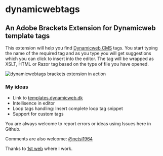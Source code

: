 dynamicwebtags
==============

## An Adobe Brackets Extension for Dynamicweb template tags

This extension will help you find [Dynamicweb CMS](http://dynamicweb.com/?from=github)  tags. You start typing the name of the required tag and as you type you will get suggestions which you can click to insert into the editor. The tag will be wrapped as XSLT, HTML or Razor tag based on the type of file you have opened.

![dynamicwebtags brackets extension in action](https://dl.dropboxusercontent.com/u/3260327/dynamicwebTags_bracket_01.png)

### My ideas

*  Link to [templates.dynamicweb.dk](http://templates.dynamicweb.dk) 
*  Intellisence in editor
*  Loop tags handling: Insert complete loop tag snippet
*  Support for custom tags

You are always welcome to report errors or ideas using Issues here in Github.

Comments are also welcome: [@netsi1964](http://twitter.com/netsi1964)

Thanks to [1st web](http://www.1stweb.dk/?from=dynamicwebtags) where I work.